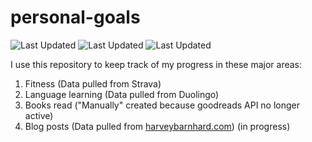 # personal-goals
![Last Updated](https://img.shields.io/date/1616988620?color=FC4C02&label=Fitness%20Updated&logo=strava)
![Last Updated](https://img.shields.io/date/1616988620?color=7ac70c&label=Language%20Updated&logo=duolingo)
![Last Updated](https://img.shields.io/date/1616988620?color=e9e5cd&label=Books%20Updated&logo=goodreads)

I use this repository to keep track of my progress in these major areas:

1. Fitness (Data pulled from Strava)
2. Language learning (Data pulled from Duolingo)
3. Books read ("Manually" created because goodreads API no longer active)
4. Blog posts (Data pulled from [harveybarnhard.com](https://harveybarnhard.com)) (in progress)
